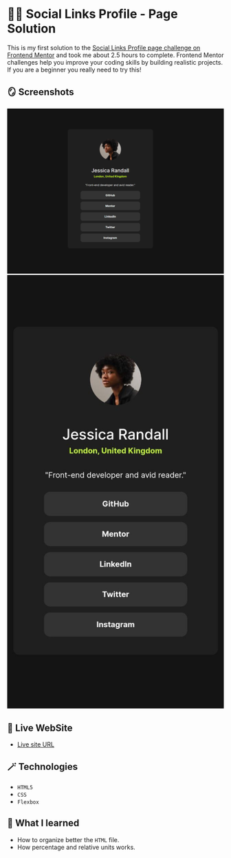 # 😶‍🌫️ Social Links Profile - Page Solution

This is my first solution to the [Social Links Profile page challenge on Frontend Mentor](https://www.frontendmentor.io/challenges/social-links-profile-UG32l9m6dQ) and took me about 2.5 hours to complete. Frontend Mentor challenges help you improve your coding skills by building realistic projects. If you are a beginner you really need to try this!

## 🪞 Screenshots

![](design/solution-desktop-design.png)
![](design/solution-mobile-design.jpg)

## 🎥 Live WebSite

- [Live site URL](https://alexandru-ghergu.github.io/social-links-profile-main/)

## 🪄 Technologies

- `HTML5`
- `CSS`
- `Flexbox`

## 🎢 What I learned

- How to organize better the `HTML` file.
- How percentage and relative units works.
